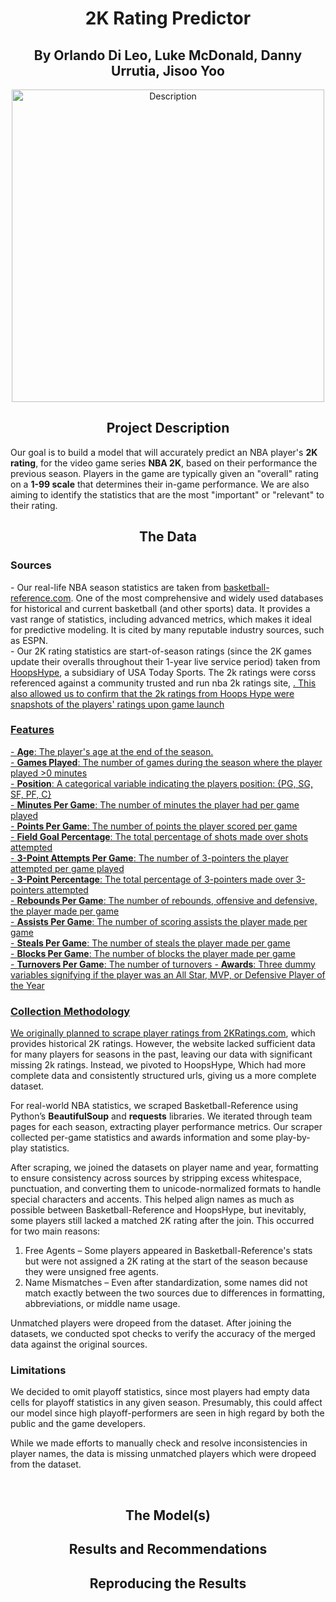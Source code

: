 <h1 align="center">2K Rating Predictor</h1>
<h2 align="center">By Orlando Di Leo, Luke McDonald, Danny Urrutia, Jisoo Yoo</h2>
<p align="center"> <img src="https://scontent.fftw1-1.fna.fbcdn.net/v/t39.30808-6/457287887_954447930032992_7027198657506811338_n.jpg?_nc_cat=109&ccb=1-7&_nc_sid=833d8c&_nc_ohc=iGjKj9fD2bEQ7kNvgHdU4ti&_nc_oc=AdgX6ZLx58auaGCYoiCUDVQpHg_fMB_-ID64nehQ2YFJ4vKhMgVefR0XMp0tBZGmhJw&_nc_zt=23&_nc_ht=scontent.fftw1-1.fna&_nc_gid=A2D7yiSXBtrLImay5kh1LTs&oh=00_AYHF6j5SnH6xS7o7JCd-skFoXeLf-k28M-z5VoMcukOC0Q&oe=67D6737B" alt="Description" width="500"> </p>
<h2 align="center">Project Description</h2>
Our goal is to build a model that will accurately predict an NBA player's <b>2K rating</b>, for the video game series <b>NBA 2K</b>, based on their performance the previous season.  Players in the game are typically given an "overall" rating on a <b>1-99 scale</b> that determines their in-game performance.  We are also aiming to identify the statistics that are the most "important" or "relevant" to their rating.

<h2 align="center">The Data</h2>
<h3 align="left">Sources</h3>
- Our real-life NBA season statistics are taken from <a href="https://www.basketball-reference.com">basketball-reference.com</a>. One of the most comprehensive and widely used databases for historical and current basketball (and other sports) data. It provides a vast range of statistics, including advanced metrics, which makes it ideal for predictive modeling. It is cited by many reputable industry sources, such as ESPN. <br>
- Our 2K rating statistics are start-of-season ratings (since the 2K games update their overalls throughout their 1-year live service period) taken from <a href="https://hoopshype.com/nba2k/2024-2025/">HoopsHype</a>, a subsidiary of USA Today Sports. The 2k ratings were corss referenced against a community trusted and run nba 2k ratings site, <a href="2kratings.com"</a>. This also allowed us to confirm that the 2k ratings from Hoops Hype were snapshots of the players' ratings upon game launch

<h3 align="left">Features</h3>
- <b>Age</b>: The player's age at the end of the season. <br>
- <b>Games Played</b>: The number of games during the season where the player played >0 minutes<br>
- <b>Position</b>: A categorical variable indicating the players position: {PG, SG, SF, PF, C}<br>
- <b>Minutes Per Game</b>: The number of minutes the player had per game played<br>
- <b>Points Per Game</b>: The number of points the player scored per game<br>
- <b>Field Goal Percentage</b>: The total percentage of shots made over shots attempted<br>
- <b>3-Point Attempts Per Game</b>: The number of 3-pointers the player attempted per game played<br>
- <b>3-Point Percentage</b>: The total percentage of 3-pointers made over 3-pointers attempted<br>
- <b>Rebounds Per Game</b>: The number of rebounds, offensive and defensive, the player made per game<br>
- <b>Assists Per Game</b>: The number of scoring assists the player made per game<br>
- <b>Steals Per Game</b>: The number of steals the player made per game<br>
- <b>Blocks Per Game</b>: The number of blocks the player made per game<br>
- <b>Turnovers Per Game</b>: The number of turnovers
- <b>Awards</b>: Three dummy variables signifying if the player was an All Star, MVP, or Defensive Player of the Year


<h3 align="left">Collection Methodology</h3>
We originally planned to scrape player ratings from <a href="https://2kratings.com">2KRatings.com</a>, which provides historical 2K ratings. However, the website lacked sufficient data for many players for seasons in the past, leaving our data with significant missing 2k ratings. Instead, we pivoted to HoopsHype, Which had more complete data and consistently structured urls, giving us a more complete dataset.

For real-world NBA statistics, we scraped Basketball-Reference using Python’s <b>BeautifulSoup</b> and <b>requests</b> libraries. We iterated through team pages for each season, extracting player performance metrics. Our scraper collected per-game statistics and awards information and some play-by-play statistics.

After scraping, we joined the datasets on player name and year, formatting to ensure consistency across sources by stripping excess whitespace, punctuation, and converting them to unicode-normalized formats to handle special characters and accents. This helped align names as much as possible between Basketball-Reference and HoopsHype, but inevitably, some players still lacked a matched 2K rating after the join. This occurred for two main reasons:

<ol>
  <li>Free Agents – Some players appeared in Basketball-Reference's stats but were not assigned a 2K rating at the start of the season because they were unsigned free agents.</li>
  <li>Name Mismatches – Even after standardization, some names did not match exactly between the two sources due to differences in formatting, abbreviations, or middle name usage.</li>
</ol>

Unmatched players were dropeed from the dataset. After joining the datasets, we conducted spot checks to verify the accuracy of the merged data against the original sources.

<h3 align="left">Limitations</h3>
We decided to omit playoff statistics, since most players had empty data cells for playoff statistics in any given season. Presumably, this could affect our model since high playoff-performers are seen in high regard by both the public and the game developers.

While we made efforts to manually check and resolve inconsistencies in player names, the data is missing unmatched players which were dropeed from the dataset.

<br>

<h2 align="center">The Model(s)</h2>

<h2 align="center">Results and Recommendations</h2>

<h2 align="center">Reproducing the Results</h2>
